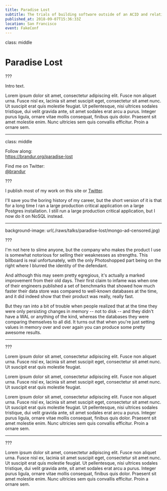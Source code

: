 ```yaml
---
title: Paradise Lost
subtitle: The trials of building software outside of an ACID and relational environment
published_at: 2018-09-07T15:36:33Z
location: San Francisco
event: FakeConf
---
```


class: middle

# Paradise Lost

<!-- Title slide. Content hidden. Speaker notes used as intro. -->

???

Intro text.

Lorem ipsum dolor sit amet, consectetur adipiscing elit. Fusce non aliquet
urna. Fusce nisl ex, lacinia sit amet suscipit eget, consectetur sit amet
nunc. Ut suscipit erat quis molestie feugiat. Ut pellentesque, nisi ultrices
sodales tristique, dui velit gravida ante, sit amet sodales erat arcu a
purus. Integer purus ligula, ornare vitae mollis consequat, finibus quis
dolor. Praesent sit amet molestie enim. Nunc ultricies sem quis convallis
efficitur. Proin a ornare sem.

---

class: middle

Follow along:<br>
https://brandur.org/paradise-lost

Find me on Twitter:<br>
[@brandur](https://twitter.com/brandur)

???

I publish most of my work on this site or [Twitter](https://brandur.org/twitter).

I'll save you the boring history of my career, but the short version of it is that for a long time I ran a large production critical application on a large Postgres installation. I still run a large production critical application, but I now do it on NoSQL instead.

---

background-image: url(./raws/talks/paradise-lost/mongo-ad-censored.jpg)

???

I'm not here to slime anyone, but the company who makes the product I use is somewhat notorious for selling their weaknesses as strengths. This billboard is real unfortunately, with the only Photoshopped part being on the right where I blurred the identity of the defendant.

And although this may seem pretty egregious, it's actually a marked improvement from their old days. Their first claim to infame was when one of their engineers published a set of benchmarks that showed how much faster their data store was compared to well-known databases at the time, and it did indeed show that their product was really, really fast.

But they ran into a bit of trouble when people realized that at the time they were only persisting changes in memory -- not to disk -- and they didn't have a WAL or anything of the kind, whereas the databases they were comparing themselves to all did. It turns out that when you're just setting values in memory over and over again you can produce some pretty awesome results.

---

???

Lorem ipsum dolor sit amet, consectetur adipiscing elit. Fusce non
aliquet urna. Fusce nisl ex, lacinia sit amet suscipit eget, consectetur
sit amet nunc. Ut suscipit erat quis molestie feugiat.

Lorem ipsum dolor sit amet, consectetur adipiscing elit. Fusce non
aliquet urna. Fusce nisl ex, lacinia sit amet suscipit eget, consectetur
sit amet nunc. Ut suscipit erat quis molestie feugiat.

Lorem ipsum dolor sit amet, consectetur adipiscing elit. Fusce non
aliquet urna. Fusce nisl ex, lacinia sit amet suscipit eget, consectetur
sit amet nunc. Ut suscipit erat quis molestie feugiat. Ut pellentesque,
nisi ultrices sodales tristique, dui velit gravida ante, sit amet sodales
erat arcu a purus. Integer purus ligula, ornare vitae mollis consequat,
finibus quis dolor. Praesent sit amet molestie enim. Nunc ultricies sem
quis convallis efficitur. Proin a ornare sem.

---

???

Lorem ipsum dolor sit amet, consectetur adipiscing elit. Fusce non
aliquet urna. Fusce nisl ex, lacinia sit amet suscipit eget, consectetur
sit amet nunc. Ut suscipit erat quis molestie feugiat. Ut pellentesque,
nisi ultrices sodales tristique, dui velit gravida ante, sit amet sodales
erat arcu a purus. Integer purus ligula, ornare vitae mollis consequat,
finibus quis dolor. Praesent sit amet molestie enim. Nunc ultricies sem
quis convallis efficitur. Proin a ornare sem.

<!-- vim: set tw=9999: -->
